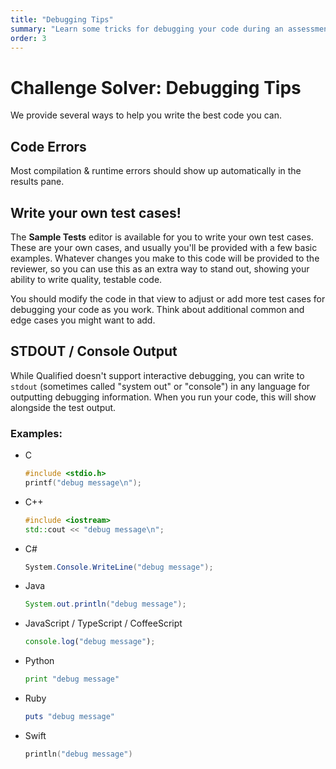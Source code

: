 ```yaml
---
title: "Debugging Tips"
summary: "Learn some tricks for debugging your code during an assessment"
order: 3
---
```


# Challenge Solver: Debugging Tips

We provide several ways to help you write the best code you can.

## Code Errors

Most compilation & runtime errors should show up automatically in the results pane.

## Write your own test cases!

The **Sample Tests** editor is available for you to write your own test cases. These are your own cases, and usually you'll be provided with a few basic examples. Whatever changes you make to this code will be provided to the reviewer, so you can use this as an extra way to stand out, showing your ability to write quality, testable code.

You should modify the code in that view to adjust or add more test cases for debugging your code as you work. Think about additional common and edge cases you might want to add.

## STDOUT / Console Output

While Qualified doesn't support interactive debugging, you can write to `stdout` (sometimes called "system out" or "console") in any language for outputting debugging information. When you run your code, this will show alongside the test output.

### Examples:

- C
    ```c
    #include <stdio.h>
    printf("debug message\n");
    ```
- C++
    ```cpp
    #include <iostream>
    std::cout << "debug message\n";
    ```
- C#
    ```csharp
    System.Console.WriteLine("debug message");
    ```
- Java
    ```java
    System.out.println("debug message");
    ```
- JavaScript / TypeScript / CoffeeScript
    ```javascript
    console.log("debug message");
    ```
- Python
    ```python
    print "debug message"
    ```
- Ruby
    ```ruby
    puts "debug message"
    ```
- Swift
    ```swift
    println("debug message")
    ```

